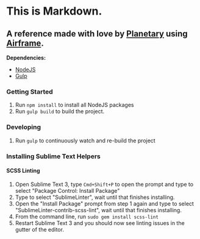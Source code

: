 # This is Markdown.
## A reference made with love by [Planetary](http://planetary.io) using [Airframe](http://github.com/planetarycorp/airframe).

**Dependencies:**
- [NodeJS](http://nodejs.org/)
- [Gulp](http://gulpjs.com/)

### Getting Started
1. Run `npm install` to install all NodeJS packages
2. Run `gulp build` to build the project.

### Developing
1. Run `gulp` to continuously watch and re-build the project

### Installing Sublime Text Helpers

#### SCSS Linting

1. Open Sublime Text 3, type `Cmd+Shift+P` to open the prompt and type to select "Package Control: Install Package"
2. Type to select "SublimeLinter", wait until that finishes installing.
3. Open the "Install Package" prompt from step 1 again and type to select "SublimeLinter-contrib-scss-lint", wait until that finishes installing.
4. From the command line, run `sudo gem install scss-lint`
4. Restart Sublime Text 3 and you should now see linting issues in the gutter of the editor.
